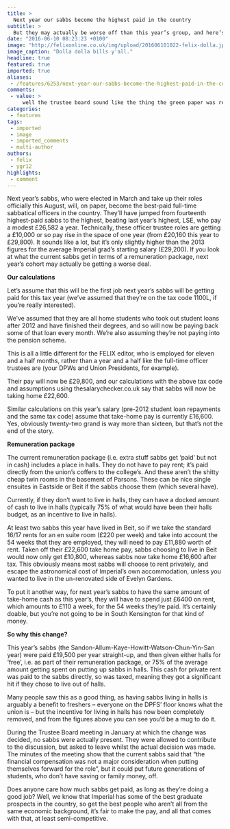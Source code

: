 ```yaml
---
title: >
  Next year our sabbs become the highest paid in the country
subtitle: >
  But they may actually be worse off than this year’s group, and here’s why
date: "2016-06-10 08:23:23 +0100"
image: "http://felixonline.co.uk/img/upload/201606101022-felix-dolla.jpg"
image_caption: "Dolla dolla bills y'all."
headline: true
featured: true
imported: true
aliases:
 - /features/6253/next-year-our-sabbs-become-the-highest-paid-in-the-country
comments:
 - value: >
     well the trustee board sound like the thing the green paper was referring to when it was chatting about opaque and unnacountable student unions,well the trustee board sound like the thing the green paper was referring to when it was chatting about opaque and unnacountable student unions,well the trustee board sound like the thing the green paper was referring to when it was chatting about opaque and unnacountable student unions,well the trustee board sound like the thing the green paper was referring to when it was chatting about opaque and unnacountable student unions,@musicfan: The trustee board meets the legal requirement for ICU - as a charity - to have a board of trustees or directors ensuring it complies with the law, remains financially sound, and fulfils it's obligations to whatever charitable endeavour for which it was founded.<br>The agenda for the January meeting referenced in the article are available [1] on the Union website; as are the minutes from that meeting [2].<br>[1] - https://www.imperialcoll
categories:
 - features
tags:
 - imported
 - image
 - imported_comments
 - multi-author
authors:
 - felix
 - ygr12
highlights:
 - comment
---
```


Next year’s sabbs, who were elected in March and take up their roles officially this August, will, on paper, become the best-paid full-time sabbatical officers in the country. They’ll have jumped from fourteenth highest-paid sabbs to the highest, beating last year’s highest, LSE, who pay a modest £26,582 a year. Technically, these officer trustee roles are getting a £10,000 or so pay rise in the space of one year (from £20,160 this year to £29,800). It sounds like a lot, but it’s only slightly higher than the 2013 figures for the average Imperial grad’s starting salary (£29,200). If you look at what the current sabbs get in terms of a remuneration package, next year’s cohort may actually be getting a worse deal.

**Our calculations**

Let’s assume that this will be the first job next year’s sabbs will be getting paid for this tax year (we’ve assumed that they’re on the tax code 1100L, if you’re really interested).

We’ve assumed that they are all home students who took out student loans after 2012 and have finished their degrees, and so will now be paying back some of that loan every month. We’re also assuming they’re not paying into the pension scheme.

This is all a little different for the FELIX editor, who is employed for eleven and a half months, rather than a year and a half like the full-time officer trustees are (your DPWs and Union Presidents, for example).

Their pay will now be £29,800, and our calculations with the above tax code and assumptions using thesalarychecker.co.uk say that sabbs will now be taking home £22,600.

Similar calculations on this year’s salary (pre-2012 student loan repayments and the same tax code) assume that take-home pay is currently £16,600. Yes, obviously twenty-two grand is way more than sixteen, but that’s not the end of the story.

**Remuneration package**

The current remuneration package (i.e. extra stuff sabbs get ‘paid’ but not in cash) includes a place in halls. They do not have to pay rent; it’s paid directly from the union’s coffers to the college’s. And these aren’t the shitty cheap twin rooms in the basement of Parsons. These can be nice single ensuites in Eastside or Beit if the sabbs choose them (which several have).

Currently, if they don’t want to live in halls, they can have a docked amount of cash to live in halls (typically 75% of what would have been their halls budget, as an incentive to live in halls).

At least two sabbs this year have lived in Beit, so if we take the standard 16/17 rents for an en suite room (£220 per week) and take into account the 54 weeks that they are employed, they will need to pay £11,880 worth of rent. Taken off their £22,600 take home pay, sabbs choosing to live in Beit would now only get £10,800, whereas sabbs now take home £16,600 after tax. This obviously means most sabbs will choose to rent privately, and escape the astronomical cost of Imperial’s own accommodation, unless you wanted to live in the un-renovated side of Evelyn Gardens.

To put it another way, for next year’s sabbs to have the same amount of take-home cash as this year’s, they will have to spend just £6400 on rent, which amounts to £110 a week, for the 54 weeks they’re paid. It’s certainly doable, but you’re not going to be in South Kensington for that kind of money.

**So why this change?**

This year’s sabbs (the Sandon-Allum-Kaye-Howitt-Watson-Chun-Yin-San year) were paid £19,500 per year straight-up, and then given either halls for ‘free’, i.e. as part of their remuneration package, or 75% of the average amount getting spent on putting up sabbs in halls. This cash for private rent was paid to the sabbs directly, so was taxed, meaning they got a significant hit if they chose to live out of halls.

Many people saw this as a good thing, as having sabbs living in halls is arguably a benefit to freshers – everyone on the DPFS’ floor knows what the union is – but the incentive for living in halls has now been completely removed, and from the figures above you can see you’d be a mug to do it.

During the Trustee Board meeting in January at which the change was decided, no sabbs were actually present. They were allowed to contribute to the discussion, but asked to leave whilst the actual decision was made. The minutes of the meeting show that the current sabbs said that “the financial compensation was not a major consideration when putting themselves forward for the role”, but it could put future generations of students, who don’t have saving or family money, off.

Does anyone care how much sabbs get paid, as long as they’re doing a good job? Well, we know that Imperial has some of the best graduate prospects in the country, so get the best people who aren’t all from the same economic background, it’s fair to make the pay, and all that comes with that, at least semi-competitive.
